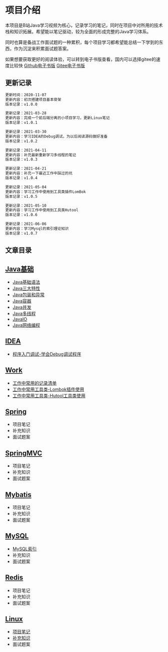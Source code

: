 # 项目介绍

本项目是B站Java学习视频为核心，记录学习的笔记，同时在项目中对所用的技术栈和知识拓展。希望能以笔记驱动，较为全面的形成完整的Java学习体系。

同时也算是备战工作面试题的一种累积，每个项目学习都希望能总结一下学到的东西，作为沉淀来积累面试题答案。

如果想要获取更好的阅读体验，可以转到电子书版查看，国内可以选择gitee的速度比较快
[Github电子书版](https://codeluojay.github.io/JavaNotes/)
[Gitee电子书版](https://codeluojay.gitee.io/javanotes)


## 更新记录

```markdown
更新时间：2020-11-07
更新内容：初次搭建项目基本骨架
版本记录：v1.0.0
```

```markdown
更新记录：2021-03-28
更新内容：完成一个前后端分离的小项目学习，更新Linux笔记
版本记录：v1.0.1
```

```markdown
更新记录：2021-03-30
更新内容：学习IDEA的Debug调试，为以后阅读源码做好准备
版本记录：v1.0.2
```
```markdown
更新记录：2021-04-11
更新内容：补充最新重新学习多线程的笔记
版本记录：v1.0.3
```
```markdown
更新记录：2021-04-21
更新内容：补充一下最近工作中踩过的坑
版本记录：v1.0.4
```
```markdown
更新记录：2021-05-04
更新内容：学习工作中使用到工具类插件LomBok
版本记录：v1.0.5
```

```markdown
更新记录：2021-05-10
更新内容：学习工作中使用到工具类Hutool
版本记录：v1.0.6
```
```markdown
更新记录：2021-06-06
更新内容：学习Mysql的索引理论知识
版本记录：v1.0.7
```

## 文章目录

## [Java基础](JavaSE/basic.md)

- [Java基础语法](docs/JavaSE/basic.md)
- [Java三大特性](JavaSE/characteristic.md)
- [Java包装和异常](JavaSE/exception.md)
- [Java容器](JavaSE/container.md)
- [Java并发](JavaSE/concurrent.md)
- [Java多线程](docs/JavaSE/multithreading.md)
- [JavaIO](JavaSE/io.md)
- [Java网络编程](JavaSE/websocket.md)
## [IDEA](docs/Idea/DeBug.md)
* [程序入门调试-学会Debug调试程序](docs/Idea/DeBug.md)
## [Work](docs/Work/工作中常用记录总结列表.md)
* [工作中常用的记录清单](docs/Work/工作中常用记录总结列表.md)
* [工作中常用工具类-Lombok插件使用](docs/Work/Lombok使用介绍.md)
* [工作中常用工具类-Hutool工具类使用](docs/Work/Hutool.md)
## [Spring](Spring/basic.md)

* 项目笔记
* 补充知识
* 面试题案

## [SpringMVC](SpringMVC/basic.md)

* 项目笔记
* 补充知识
* 面试题案

## [Mybatis](Mybatis/basic.md)

* 项目笔记
* 补充知识
* 面试题案

## [MySQL](MySQL/basic.md)

* [MySQL索引](docs/MySQL/highLevel/MySql索引.md)
* 补充知识
* 面试题案

## [Redis](Redis/basic.md)

* 项目笔记
* 补充知识
* 面试题案

## [Linux](Linux/Note/Note.md)

* [项目笔记](Linux/Note/Note.md)
* [补充知识](Linux/Knowledge/Knowledge.md)
* 面试题案